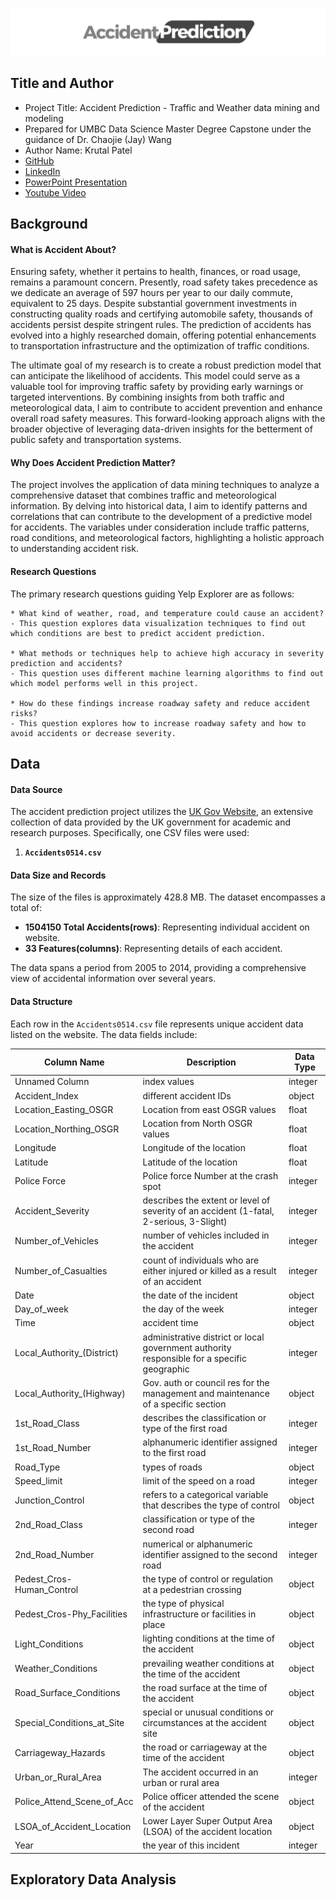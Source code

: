 ![AccidentPrediction](https://github.com/DATA-606-2023-FALL-MONDAY/krutal_patel/blob/main/pictures/accident_prediction.png)

## Title and Author
- Project Title: Accident Prediction - Traffic and Weather data mining and modeling
- Prepared for UMBC Data Science Master Degree Capstone under the guidance of Dr. Chaojie (Jay) Wang
- Author Name: Krutal Patel 
- [GitHub](https://github.com/Krutal0706/)
- [LinkedIn](https://www.linkedin.com/in/krutal-patel/)
- [PowerPoint Presentation]()
- [Youtube Video]()

## Background
#### What is Accident About?

Ensuring safety, whether it pertains to health, finances, or road usage, remains a paramount concern. Presently, road safety takes precedence as we dedicate an average of 597 hours per year to our daily commute, equivalent to 25 days. Despite substantial government investments in constructing quality roads and certifying automobile safety, thousands of accidents persist despite stringent rules. The prediction of accidents has evolved into a highly researched domain, offering potential enhancements to transportation infrastructure and the optimization of traffic conditions.

The ultimate goal of my research is to create a robust prediction model that can anticipate the likelihood of accidents. This model could serve as a valuable tool for improving traffic safety by providing early warnings or targeted interventions. By combining insights from both traffic and meteorological data, I aim to contribute to accident prevention and enhance overall road safety measures. This forward-looking approach aligns with the broader objective of leveraging data-driven insights for the betterment of public safety and transportation systems.

#### Why Does Accident Prediction Matter?

The project involves the application of data mining techniques to analyze a comprehensive dataset that combines traffic and meteorological information. By delving into historical data, I aim to identify patterns and correlations that can contribute to the development of a predictive model for accidents. The variables under consideration include traffic patterns, road conditions, and meteorological factors, highlighting a holistic approach to understanding accident risk.

#### Research Questions

The primary research questions guiding Yelp Explorer are as follows:

    * What kind of weather, road, and temperature could cause an accident?
    - This question explores data visualization techniques to find out which conditions are best to predict accident prediction.

    * What methods or techniques help to achieve high accuracy in severity prediction and accidents?
    - This question uses different machine learning algorithms to find out which model performs well in this project.

    * How do these findings increase roadway safety and reduce accident risks?
    - This question explores how to increase roadway safety and how to avoid accidents or decrease severity.

## Data
#### Data Source


The accident prediction project utilizes the [UK Gov Website](https://www.gov.uk/government/collections/road-accidents-and-safety-statistics), an extensive collection of data provided by the UK government for academic and research purposes. Specifically, one CSV files were used:

1. **`Accidents0514.csv`**

#### Data Size and Records

The size of the files is approximately 428.8 MB. The dataset encompasses a total of:

- **1504150 Total Accidents(rows)**: Representing individual accident on website.
- **33 Features(columns)**: Representing details of each accident.

The data spans a period from 2005 to 2014, providing a comprehensive view of accidental information over several years.

#### Data Structure

Each row in the `Accidents0514.csv` file represents unique accident data listed on the website. The data fields include:

| Column Name                | Description                                                                                 | Data Type |
|----------------------------|---------------------------------------------------------------------------------------------|-----------|
| Unnamed Column             | index values                                                                                | integer   |
| Accident_Index             | different accident IDs                                                                      | object    |
| Location_Easting_OSGR      | Location from east OSGR values                                                              | float     |
| Location_Northing_OSGR     | Location from North OSGR values                                                             | float     |
| Longitude                  | Longitude of the location                                                                   | float     |
| Latitude                   | Latitude of the location                                                                    | float     |
| Police Force               | Police force Number at the crash spot                                                       | integer   |
| Accident_Severity          | describes the extent or level of severity of an accident (1-fatal, 2-serious, 3-Slight)     | integer   |
| Number_of_Vehicles         | number of vehicles included in the accident                                                 | integer   |
| Number_of_Casualties       | count of individuals who are either injured or killed as a result of an accident            | integer   |
| Date                       | the date of the incident                                                                    | object    |
| Day_of_week                | the day of the week                                                                         | integer   |
| Time                       | accident time                                                                               | object    |
| Local_Authority_(District) | administrative district or local government authority responsible for a specific geographic | integer   |
| Local_Authority_(Highway)  | Gov. auth or council res for the management and maintenance of a specific section           | object    |
| 1st_Road_Class             | describes the classification or type of the first road                                      | integer   |
| 1st_Road_Number            | alphanumeric identifier assigned to the first road                                          | integer   |
| Road_Type                  | types of roads                                                                              | object    |
| Speed_limit                | limit of the speed on a road                                                                | integer   |
| Junction_Control           | refers to a categorical variable that describes the type of control                         | object    |
| 2nd_Road_Class             | classification or type of the second road                                                   | integer   |
| 2nd_Road_Number            | numerical or alphanumeric identifier assigned to the second road                            | integer   |
| Pedest_Cros-Human_Control  | the type of control or regulation at a pedestrian crossing                                  | object    |
| Pedest_Cros-Phy_Facilities | the type of physical infrastructure or facilities in place                                  | object    |
| Light_Conditions           | lighting conditions at the time of the accident                                             | object    |
| Weather_Conditions         | prevailing weather conditions at the time of the accident                                   | object    |
| Road_Surface_Conditions    | the road surface at the time of the accident                                                | object    |
| Special_Conditions_at_Site | special or unusual conditions or circumstances at the accident site                         | object    |
| Carriageway_Hazards        | the road or carriageway at the time of the accident                                         | object    |
| Urban_or_Rural_Area        | The accident occurred in an urban or rural area                                             | integer   |
| Police_Attend_Scene_of_Acc | Police officer attended the scene of the accident                                           | object    |
| LSOA_of_Accident_Location  | Lower Layer Super Output Area (LSOA) of the accident location                               | object    |
| Year                       | the year of this incident                                                                   | integer   |

## Exploratory Data Analysis

